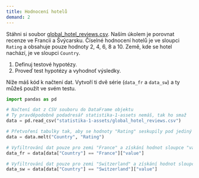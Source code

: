```yaml
---
title: Hodnocení hotelů
demand: 2
---
```


Stáhni si soubor [global_hotel_reviews.csv](assets/global_hotel_reviews.csv). Naším úkolem je porovnat recenze ve Francii a Švýcarsku. Číselné hodnocení hotelů je ve sloupci `Rating` a obsahuje pouze hodnoty 2, 4, 6, 8 a 10. Země, kde se hotel nachází, je ve sloupci `Country`.

1. Definuj testové hypotézy.
1. Proveď test hypotézy a vyhodnoť výsledky.

Níže máš kód k načtení dat. Vytvoří ti dvě série (`data_fr` a `data_sw`) a ty můžeš použít ve svém testu.


```python
import pandas as pd

# Načtení dat z CSV souboru do DataFrame objektu
# Ty pravděpodobně podadresář statistika-1-assets nemáš, tak ho smaž
data = pd.read_csv("statistika-1-assets/global_hotel_reviews.csv")

# Přetvoření tabulky tak, aby se hodnoty "Rating" seskupily pod jediný sloupec "variable"
data = data.melt("Country", "Rating")

# Vyfiltrování dat pouze pro zemi "France" a získání hodnot sloupce "value"
data_fr = data[data["Country"] == "France"]["value"]

# Vyfiltrování dat pouze pro zemi "Switzerland" a získání hodnot sloupce "value"
data_sw = data[data["Country"] == "Switzerland"]["value"]

```
